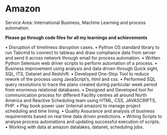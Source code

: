 # Amazon
Service Area: International Business, Machine Learning and process automation.

**Please go through code files for all my learnings and achievements**

•	Disruption of timeliness disruption cases.
• Python OS standard library to run Tabcmd to connect to tableau and draw compliance data from server and send it across network through email for process automation.
•	Written Python Selenium web driver scripts to perform automation of a process.
•	Business improvement using analysis and data driven through Quick sight, SQL, ITS, Datanet and Redshift.
•	Developed One-Stop Tool to reduce rework of the process using JavaScript’s, html and css.
•	Performed SQL query resolutions to trace the plans created during particular week period from enormous relational databases.
•	Designed and Developed tool for communication process for different Facility centres all around North America and Reactive Scheduling team using HTML, CSS, JAVASCRIPTS, PHP.
•	Play book power user (internal amazon) to manage project scheduling and time lining.
•	Quality Assurance and analysis of business requirements based on real time data driven predictions.
• Writing Scripts to analyse process automations and updating successful execution of scripts.
• Working with data at amazon datalakes, datanet, scheduling jobs.

